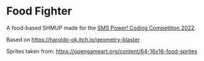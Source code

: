 # Food Fighter
A food-based SHMUP made for the [SMS Power! Coding Competition 2022](https://www.smspower.org/forums/18879-Competitions2022DeadlineIs27thMarch).    

Based on https://haroldo-ok.itch.io/geometry-blaster

Sprites taken from: https://opengameart.org/content/64-16x16-food-sprites